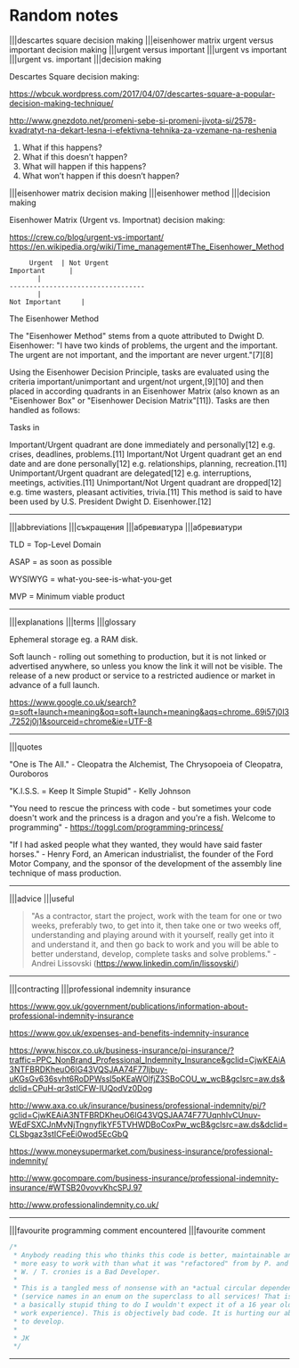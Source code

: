 # Random notes

|||descartes square decision making
|||eisenhower matrix urgent versus important decision making
|||urgent versus important |||urgent vs important |||urgent vs. important
|||decision making

Descartes Square decision making:

<https://wbcuk.wordpress.com/2017/04/07/descartes-square-a-popular-decision-making-technique/>

<http://www.gnezdoto.net/promeni-sebe-si-promeni-jivota-si/2578-kvadratyt-na-dekart-lesna-i-efektivna-tehnika-za-vzemane-na-reshenia>

1. What if this happens?
2. What if this doesn’t happen?
3. What will happen if this happens?
4. What won’t happen if this doesn’t happen?

|||eisenhower matrix decision making
|||eisenhower method
|||decision making

Eisenhower Matrix (Urgent vs. Importnat) decision making:

<https://crew.co/blog/urgent-vs-important/>
<https://en.wikipedia.org/wiki/Time_management#The_Eisenhower_Method>

```text
     Urgent  | Not Urgent
Important      |
       |
----------------------------------
       |
Not Important     |
```

The Eisenhower Method

The "Eisenhower Method" stems from a quote attributed to Dwight D. Eisenhower: "I have two kinds of problems, the urgent and the important. The urgent are not important, and the important are never urgent."[7][8]

Using the Eisenhower Decision Principle, tasks are evaluated using the criteria important/unimportant and urgent/not urgent,[9][10] and then placed in according quadrants in an Eisenhower Matrix (also known as an "Eisenhower Box" or "Eisenhower Decision Matrix"[11]). Tasks are then handled as follows:

Tasks in

Important/Urgent quadrant are done immediately and personally[12] e.g. crises, deadlines, problems.[11]
Important/Not Urgent quadrant get an end date and are done personally[12] e.g. relationships, planning, recreation.[11]
Unimportant/Urgent quadrant are delegated[12] e.g. interruptions, meetings, activities.[11]
Unimportant/Not Urgent quadrant are dropped[12] e.g. time wasters, pleasant activities, trivia.[11]
This method is said to have been used by U.S. President Dwight D. Eisenhower.[12]

---

|||abbreviations
|||съкращения
|||абревиатура
|||абревиатури

TLD = Top-Level Domain

ASAP = as soon as possible

WYSIWYG = what-you-see-is-what-you-get

MVP = Minimum viable product

---

|||explanations
|||terms
|||glossary

Ephemeral storage eg. a RAM disk.

Soft launch - rolling out something to production, but it is not linked or advertised anywhere, so unless you know the link it will not be visible. The release of a new product or service to a restricted audience or market in advance of a full launch.

<https://www.google.co.uk/search?q=soft+launch+meaning&oq=soft+launch+meaning&aqs=chrome..69i57j0l3.7252j0j1&sourceid=chrome&ie=UTF-8>

---

|||quotes

"One is The All." - Cleopatra the Alchemist, The Chrysopoeia of Cleopatra, Ouroboros

"K.I.S.S. = Keep It Simple Stupid" - Kelly Johnson

"You need to rescue the princess with code - but sometimes your code doesn't work and the princess is a dragon and you're a fish. Welcome to programming" - <https://toggl.com/programming-princess/>

"If I had asked people what they wanted, they would have said faster horses." - Henry Ford, an American industrialist, the founder of the Ford Motor Company, and the sponsor of the development of the assembly line technique of mass production.

---

|||advice
|||useful

> "As a contractor, start the project, work with the team for one or two weeks, preferably two, to get into it, then take one or two weeks off, understanding and playing around with it yourself, really get into it and understand it, and then go back to work and you will be able to better understand, develop, complete tasks and solve problems." - Andrei Lissovski (<https://www.linkedin.com/in/lissovski/>)

---

|||contracting
|||professional indemnity insurance

<https://www.gov.uk/government/publications/information-about-professional-indemnity-insurance>

<https://www.gov.uk/expenses-and-benefits-indemnity-insurance>

<https://www.hiscox.co.uk/business-insurance/pi-insurance/?traffic=PPC_NonBrand_Professional_Indemnity_Insurance&gclid=CjwKEAiA3NTFBRDKheuO6IG43VQSJAA74F77Ijbuy-uKGsGv636svht6RoDPWssl5pKEaWOlfjZ3SBoCOU_w_wcB&gclsrc=aw.ds&dclid=CPuH-qr3stICFW-IUQodVz0Dog>

<http://www.axa.co.uk/insurance/business/professional-indemnity/pi/?gclid=CjwKEAiA3NTFBRDKheuO6IG43VQSJAA74F77UqnhIvCUnuv-WEdFSXCJnMvNjTngnyflkYF5TVHWDBoCoxPw_wcB&gclsrc=aw.ds&dclid=CLSbgaz3stICFeEi0wod5EcGbQ>

<https://www.moneysupermarket.com/business-insurance/professional-indemnity/>

<http://www.gocompare.com/business-insurance/professional-indemnity-insurance/#WTSB20vovvKhcSPJ.97>

<http://www.professionalindemnity.co.uk/>

---

|||favourite programming comment encountered
|||favourite comment

```java
/*
 * Anybody reading this who thinks this code is better, maintainable and
 * more easy to work with than what it was "refactored" from by P. and his
 * W. / T. cronies is a Bad Developer.
 *
 * This is a tangled mess of nonsense with an *actual circular dependency*
 * (service names in an enum on the superclass to all services! That is such
 * a basically stupid thing to do I wouldn't expect it of a 16 year old on
 * work experience). This is objectively bad code. It is hurting our ability
 * to develop.
 *
 * JK
 */
 ```

 ---
